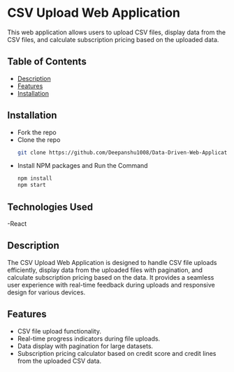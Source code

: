 # CSV Upload Web Application

This web application allows users to upload CSV files, display data from the CSV files, and calculate subscription pricing based on the uploaded data.

## Table of Contents

- [Description](#description)
- [Features](#features)
- [Installation](#installation)
  
## Installation
- Fork the repo
- Clone the repo
   ```sh
   git clone https://github.com/Deepanshu1008/Data-Driven-Web-Application.git
   ```
- Install NPM packages and Run the Command
   ```sh
   npm install
   npm start
   ```
   
## Technologies Used

-React


## Description

The CSV Upload Web Application is designed to handle CSV file uploads efficiently, display data from the uploaded files with pagination, and calculate subscription pricing based on the data. It provides a seamless user experience with real-time feedback during uploads and responsive design for various devices.

## Features

- CSV file upload functionality.
- Real-time progress indicators during file uploads.
- Data display with pagination for large datasets.
- Subscription pricing calculator based on credit score and credit lines from the uploaded CSV data.




